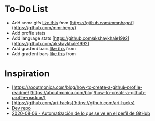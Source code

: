# To-Do List
- Add  some gifs [like this](https://user-images.githubusercontent.com/7910856/87048834-84abea80-c1fc-11ea-9342-27b96a046ba4.gif) from [https://github.com/mmphego/](https://github.com/mmphego/)
- Add profile stats
- Add language stats [https://github.com/akshaykhale1992](https://github.com/akshaykhale1992)
- Add gradient bars [like this]() from []()
- Add gradient bars [like this]() from []()

# Inspiration
- [https://aboutmonica.com/blog/how-to-create-a-github-profile-readme/](https://aboutmonica.com/blog/how-to-create-a-github-profile-readme/)
- [https://github.com/ari-hacks](https://github.com/ari-hacks)
- [Dev repo](https://dev.to/waylonwalker/what-s-on-your-github-profile-40p3)
- [2020-08-06 - Automatización de lo que se ve en el perfil de GitHub](https://fernand0.github.io/perfil-automatico-github/)
